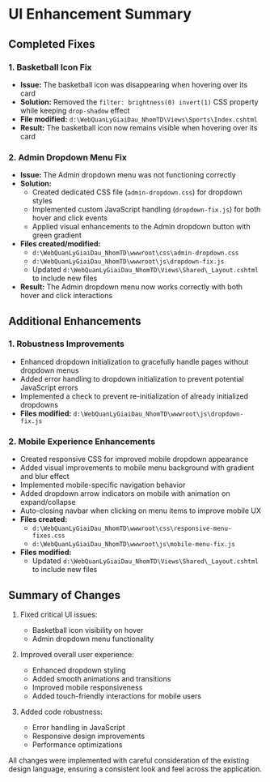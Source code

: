 # UI Enhancement Summary

## Completed Fixes

### 1. Basketball Icon Fix
- **Issue:** The basketball icon was disappearing when hovering over its card
- **Solution:** Removed the `filter: brightness(0) invert(1)` CSS property while keeping `drop-shadow` effect
- **File modified:** `d:\WebQuanLyGiaiDau_NhomTD\Views\Sports\Index.cshtml`
- **Result:** The basketball icon now remains visible when hovering over its card

### 2. Admin Dropdown Menu Fix
- **Issue:** The Admin dropdown menu was not functioning correctly
- **Solution:** 
  - Created dedicated CSS file (`admin-dropdown.css`) for dropdown styles
  - Implemented custom JavaScript handling (`dropdown-fix.js`) for both hover and click events
  - Applied visual enhancements to the Admin dropdown button with green gradient
- **Files created/modified:** 
  - `d:\WebQuanLyGiaiDau_NhomTD\wwwroot\css\admin-dropdown.css`
  - `d:\WebQuanLyGiaiDau_NhomTD\wwwroot\js\dropdown-fix.js`
  - Updated `d:\WebQuanLyGiaiDau_NhomTD\Views\Shared\_Layout.cshtml` to include new files
- **Result:** The Admin dropdown menu now works correctly with both hover and click interactions

## Additional Enhancements

### 1. Robustness Improvements
- Enhanced dropdown initialization to gracefully handle pages without dropdown menus
- Added error handling to dropdown initialization to prevent potential JavaScript errors
- Implemented a check to prevent re-initialization of already initialized dropdowns
- **Files modified:** `d:\WebQuanLyGiaiDau_NhomTD\wwwroot\js\dropdown-fix.js`

### 2. Mobile Experience Enhancements
- Created responsive CSS for improved mobile dropdown appearance
- Added visual improvements to mobile menu background with gradient and blur effect
- Implemented mobile-specific navigation behavior
- Added dropdown arrow indicators on mobile with animation on expand/collapse
- Auto-closing navbar when clicking on menu items to improve mobile UX
- **Files created:**
  - `d:\WebQuanLyGiaiDau_NhomTD\wwwroot\css\responsive-menu-fixes.css`
  - `d:\WebQuanLyGiaiDau_NhomTD\wwwroot\js\mobile-menu-fix.js`
- **Files modified:**
  - Updated `d:\WebQuanLyGiaiDau_NhomTD\Views\Shared\_Layout.cshtml` to include new files

## Summary of Changes

1. Fixed critical UI issues:
   - Basketball icon visibility on hover
   - Admin dropdown menu functionality

2. Improved overall user experience:
   - Enhanced dropdown styling
   - Added smooth animations and transitions
   - Improved mobile responsiveness
   - Added touch-friendly interactions for mobile users

3. Added code robustness:
   - Error handling in JavaScript
   - Responsive design improvements
   - Performance optimizations

All changes were implemented with careful consideration of the existing design language, ensuring a consistent look and feel across the application.
